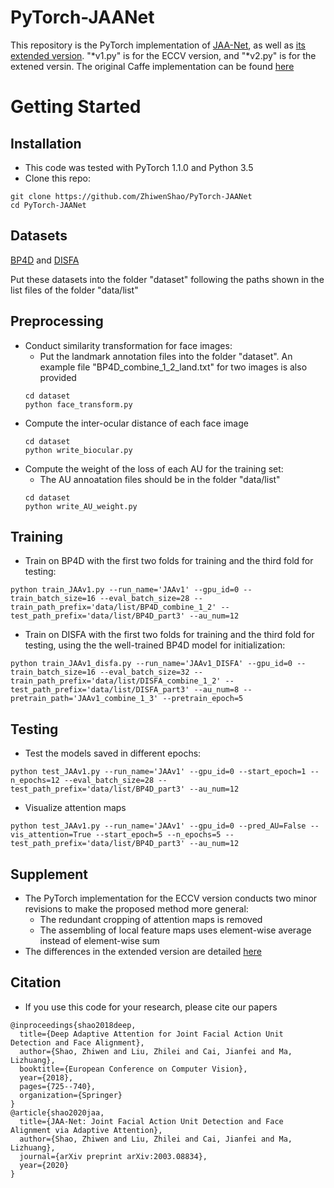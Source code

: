 # PyTorch-JAANet
This repository is the PyTorch implementation of [JAA-Net](http://openaccess.thecvf.com/content_ECCV_2018/papers/Zhiwen_Shao_Deep_Adaptive_Attention_ECCV_2018_paper.pdf), as well as [its extended version](https://arxiv.org/pdf/2003.08834.pdf). "*v1.py" is for the ECCV version, and "*v2.py" is for the extened versin. The original Caffe implementation can be found [here](https://github.com/ZhiwenShao/JAANet)

# Getting Started
## Installation
- This code was tested with PyTorch 1.1.0 and Python 3.5
- Clone this repo:
```
git clone https://github.com/ZhiwenShao/PyTorch-JAANet
cd PyTorch-JAANet
```

## Datasets
[BP4D](http://www.cs.binghamton.edu/~lijun/Research/3DFE/3DFE_Analysis.html) and [DISFA](http://www.engr.du.edu/mmahoor/DISFA.htm)

Put these datasets into the folder "dataset" following the paths shown in the list files of the folder "data/list"

## Preprocessing
- Conduct similarity transformation for face images:
  - Put the landmark annotation files into the folder "dataset". An example file "BP4D_combine_1_2_land.txt" for two images is also provided
  ```
  cd dataset
  python face_transform.py
  ```
- Compute the inter-ocular distance of each face image
  ```
  cd dataset
  python write_biocular.py
  ```
- Compute the weight of the loss of each AU for the training set:
  - The AU annoatation files should be in the folder "data/list"
  ```
  cd dataset
  python write_AU_weight.py
  ```

## Training
- Train on BP4D with the first two folds for training and the third fold for testing:
```
python train_JAAv1.py --run_name='JAAv1' --gpu_id=0 --train_batch_size=16 --eval_batch_size=28 --train_path_prefix='data/list/BP4D_combine_1_2' --test_path_prefix='data/list/BP4D_part3' --au_num=12
```
- Train on DISFA with the first two folds for training and the third fold for testing, using the the well-trained BP4D model for initialization:
```
python train_JAAv1_disfa.py --run_name='JAAv1_DISFA' --gpu_id=0 --train_batch_size=16 --eval_batch_size=32 --train_path_prefix='data/list/DISFA_combine_1_2' --test_path_prefix='data/list/DISFA_part3' --au_num=8 --pretrain_path='JAAv1_combine_1_3' --pretrain_epoch=5 
```

## Testing
- Test the models saved in different epochs:
```
python test_JAAv1.py --run_name='JAAv1' --gpu_id=0 --start_epoch=1 --n_epochs=12 --eval_batch_size=28 --test_path_prefix='data/list/BP4D_part3' --au_num=12
```
- Visualize attention maps
```
python test_JAAv1.py --run_name='JAAv1' --gpu_id=0 --pred_AU=False --vis_attention=True --start_epoch=5 --n_epochs=5 --test_path_prefix='data/list/BP4D_part3' --au_num=12
```

## Supplement
- The PyTorch implementation for the ECCV version conducts two minor revisions to make the proposed method more general:
  - The redundant cropping of attention maps is removed
  - The assembling of local feature maps uses element-wise average instead of element-wise sum
- The differences in the extended version are detailed [here](https://arxiv.org/pdf/2003.08834.pdf)

## Citation
- If you use this code for your research, please cite our papers
```
@inproceedings{shao2018deep,
  title={Deep Adaptive Attention for Joint Facial Action Unit Detection and Face Alignment},
  author={Shao, Zhiwen and Liu, Zhilei and Cai, Jianfei and Ma, Lizhuang},
  booktitle={European Conference on Computer Vision},
  year={2018},
  pages={725--740},
  organization={Springer}
}
@article{shao2020jaa,
  title={JAA-Net: Joint Facial Action Unit Detection and Face Alignment via Adaptive Attention},
  author={Shao, Zhiwen and Liu, Zhilei and Cai, Jianfei and Ma, Lizhuang},
  journal={arXiv preprint arXiv:2003.08834},
  year={2020}
}
```
